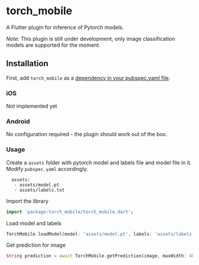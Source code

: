 # torch_mobile

A Flutter plugin for inference of Pytorch models.

*Note*: This plugin is still under development, only image classification models are supported for the moment.

## Installation

First, add `torch_mobile` as a [dependency in your pubspec.yaml file](https://flutter.io/platform-plugins/).

### iOS

Not implemented yet

### Android

No configuration required - the plugin should work out of the box.

### Usage

Create a `assets` folder with pytorch model and labels file and model file in it.
Modify `pubspec.yaml` accordingly.

```
  assets:
   - assets/model.pt
   - assets/labels.txt
```

Import the library

``` dart
import 'package:torch_mobile/torch_mobile.dart';
```

Load model and labels

``` dart
TorchMobile.loadModel(model: 'assets/model.pt', labels: 'assets/labels.txt');
```

Get prediction for image

``` dart
String prediction = await TorchMobile.getPrediction(image, maxWidth: 400, maxHeight: 400);
```
